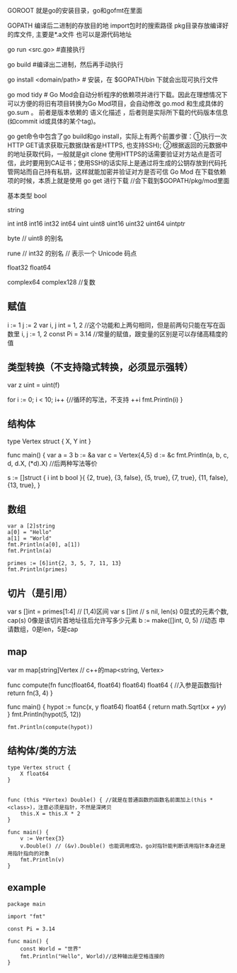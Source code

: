 GOROOT 就是go的安装目录，go和gofmt在里面

GOPATH
编译后二进制的存放目的地
import包时的搜索路径
pkg目录存放编译好的库文件, 主要是*.a文件
也可以是源代码地址


go run <src.go> #直接执行

go build #编译出二进制，然后再手动执行

go install <domain/path> # 安装，在 $GOPATH/bin 下就会出现可执行文件

go mod tidy #  Go Mod会自动分析程序的依赖项并进行下载。因此在理想情况下可以方便的将旧有项目转换为Go Mod项目，会自动修改 go.mod 和生成具体的 go.sum 。
前者是版本依赖的 语义化描述 ，后者则是实际所下载的代码版本信息(如commit id或具体的某个tag)。

go get命令中包含了go build和go install，实际上有两个前置步骤：①执行一次HTTP GET请求获取元数据(缺省是HTTPS, 也支持SSH); ②根据返回的元数据中的地址获取代码，一般就是git clone
使用HTTPS的话需要验证对方站点是否可信，此时要用到CA证书；使用SSH的话实际上是通过将生成的公钥存放到代码托管网站而自己持有私钥，这样就能加密并验证对方是否可信
Go Mod 在下载依赖项的时候，本质上就是使用 go get 进行下载 //会下载到$GOPATH/pkg/mod里面

基本类型
bool

string

int  int8  int16  int32  int64
uint uint8 uint16 uint32 uint64 uintptr

byte // uint8 的别名

rune // int32 的别名
    // 表示一个 Unicode 码点

float32 float64

complex64 complex128 //复数

## 赋值
i := 1
j := 2
var i, j int = 1, 2 //这个功能和上两句相同，但是前两句只能在写在函数里
i, j := 1, 2
const Pi = 3.14 //常量的赋值，跟变量的区别是可以存储高精度的值

## 类型转换（不支持隐式转换，必须显示强转）
var z uint = uint(f)

for i := 0; i < 10; i++ {//循环的写法，不支持 ++i
	fmt.Println(i)
}

## 结构体
type Vertex struct {
	X, Y int
}

func main() {
	var a = 3
	b := &a
	var c = Vertex{4,5}
	d := &c
	fmt.Println(a, b, c, d, d.X, (*d).X) //后两种写法等价

s := []struct {
		i int
		b bool
	}{
		{2, true},
		{3, false},
		{5, true},
		{7, true},
		{11, false},
		{13, true},
	}
## 数组
	var a [2]string
	a[0] = "Hello"
	a[1] = "World"
	fmt.Println(a[0], a[1])
	fmt.Println(a)

	primes := [6]int{2, 3, 5, 7, 11, 13}
	fmt.Println(primes)
## 切片（是引用）
var s []int = primes[1:4] // [1,4)区间
var s []int // s nil, len(s) 0显式的元素个数, cap(s) 0像是该切片首地址往后允许写多少元素
b := make([]int, 0, 5) //动态 申请数组，0是len，5是cap

## map
var m map[string]Vertex // c++的map<string, Vertex>



func compute(fn func(float64, float64) float64) float64 { //入参是函数指针
	return fn(3, 4)
}

func main() {
	hypot := func(x, y float64) float64 {
		return math.Sqrt(x*x + y*y)
	}
	fmt.Println(hypot(5, 12))

	fmt.Println(compute(hypot))


## 结构体/类的方法
```
type Vertex struct {
	X float64
}


func (this *Vertex) Double() { //就是在普通函数的函数名前面加上(this *<class>)，注意必须是指针，不然是深拷贝
	this.X = this.X * 2
}

func main() {
	v := Vertex{3}
	v.Double() // (&v).Double() 也能调用成功，go对指针能判断该用指针本身还是用指针指向的对象
	fmt.Println(v)
}
```

## example
```
package main

import "fmt"

const Pi = 3.14

func main() {
	const World = "世界"
	fmt.Println("Hello", World)//这种输出是空格连接的
}

```